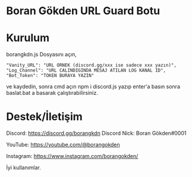 
# Boran Gökden URL Guard Botu
# Kurulum

borangkdn.js Dosyasını açın,

    "Vanity_URL": "URL ORNEK (discord.gg/xxx ise sadece xxx yazın)",
    "Log_Channel": "URL CALINDIGINDA MESAJ ATILAN LOG KANAL ID",
    "Bot_Token": "TOKEN BURAYA YAZIN"

ve kaydedin, sonra cmd açın npm i discord.js yazıp enter'a basın sonra baslat.bat a basarak çalıştırabilirsiniz.

# Destek/İletişim
Discord: https://discord.gg/borangkdn 
Discord Nick: Boran Gökden#0001

YouTube: https://youtube.com/@borangokden

Instagram: https://www.instagram.com/borangokden/

İyi kullanımlar.
